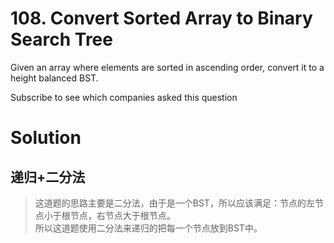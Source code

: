 # 108. Convert Sorted Array to Binary Search Tree

Given an array where elements are sorted in ascending order, convert it to a height balanced BST.

Subscribe to see which companies asked this question

# Solution

## 递归+二分法

>这道题的思路主要是二分法，由于是一个BST，所以应该满足：节点的左节点小于根节点，右节点大于根节点。<br>
>所以这道题使用二分法来递归的把每一个节点放到BST中。